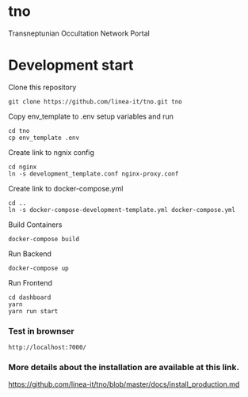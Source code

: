 # tno
Transneptunian Occultation Network Portal


# Development start
Clone this repository
```
git clone https://github.com/linea-it/tno.git tno
```

Copy env_template to .env setup variables and run
```
cd tno
cp env_template .env
```

Create link to ngnix config
```
cd nginx
ln -s development_template.conf nginx-proxy.conf
```

Create link to docker-compose.yml
```
cd ..
ln -s docker-compose-development-template.yml docker-compose.yml
```

Build Containers
```
docker-compose build
```

Run Backend
```
docker-compose up
```

Run Frontend
```
cd dashboard
yarn 
yarn run start
```

### Test in brownser
```
http://localhost:7000/
```



### More details about the installation are available at this link.

https://github.com/linea-it/tno/blob/master/docs/install_production.md
